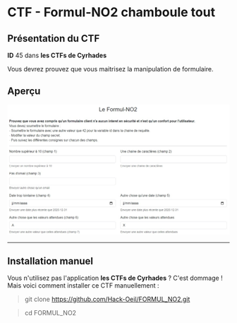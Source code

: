 # CTF - Formul-NO2 chamboule tout

## Présentation du CTF 
**ID** 45 dans **les CTFs de Cyrhades**

Vous devrez prouvez que vous maitrisez la manipulation de formulaire.


## Aperçu
![presentation/assets/images/capture.jpg](presentation/assets/images/capture.jpg)


-----------

## Installation manuel
Vous n'utilisez pas l'application **les CTFs de Cyrhades** ? C'est dommage !
Mais voici comment installer ce CTF manuellement :

> git clone https://github.com/Hack-Oeil/FORMUL_NO2.git

> cd FORMUL_NO2
